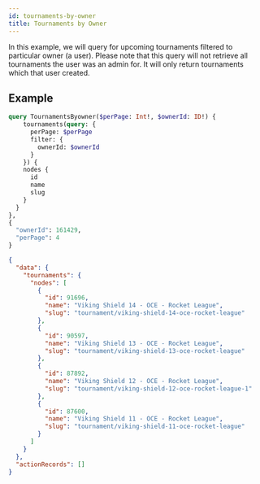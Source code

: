 ```yaml
---
id: tournaments-by-owner
title: Tournaments by Owner
---
```


In this example, we will query for upcoming tournaments filtered to particular owner (a user).
Please note that this query will not retrieve all tournaments the user was an admin for.
It will only return tournaments which that user created.

## Example

<!--DOCUSAURUS_CODE_TABS-->
<!--Request-->

```graphql
query TournamentsByowner($perPage: Int!, $ownerId: ID!) {
    tournaments(query: {
      perPage: $perPage
      filter: {
        ownerId: $ownerId
      }
    }) {
    nodes {
      id
      name
      slug
    }
  }
},
{
  "ownerId": 161429,
  "perPage": 4
}
```

<!--Response-->

```json
{
  "data": {
    "tournaments": {
      "nodes": [
        {
          "id": 91696,
          "name": "Viking Shield 14 - OCE - Rocket League",
          "slug": "tournament/viking-shield-14-oce-rocket-league"
        },
        {
          "id": 90597,
          "name": "Viking Shield 13 - OCE - Rocket League",
          "slug": "tournament/viking-shield-13-oce-rocket-league"
        },
        {
          "id": 87892,
          "name": "Viking Shield 12 - OCE - Rocket League",
          "slug": "tournament/viking-shield-12-oce-rocket-league-1"
        },
        {
          "id": 87600,
          "name": "Viking Shield 11 - OCE - Rocket League",
          "slug": "tournament/viking-shield-11-oce-rocket-league"
        }
      ]
    }
  },
  "actionRecords": []
}
```

<!--END_DOCUSAURUS_CODE_TABS-->